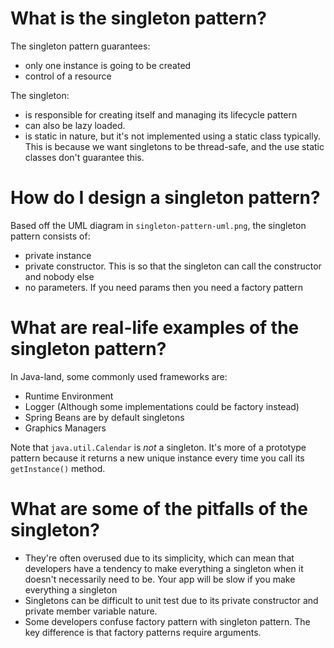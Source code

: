# What is the singleton pattern?

The singleton pattern guarantees:

* only one instance is going to be created
* control of a resource

The singleton:

* is responsible for creating itself and managing its lifecycle pattern
* can also be lazy loaded.
* is static in nature, but it's not implemented using a static class typically.  This is because we want singletons to be thread-safe, and the use static classes don't guarantee this. 

# How do I design a singleton pattern?

Based off the UML diagram in `singleton-pattern-uml.png`, the singleton pattern consists of:

* private instance
* private constructor. This is so that the singleton can call the constructor and nobody else
* no parameters. If you need params then you need a factory pattern

# What are real-life examples of the singleton pattern?

In Java-land, some commonly used frameworks are:

* Runtime Environment
* Logger (Although some implementations could be factory instead)
* Spring Beans are by default singletons
* Graphics Managers

Note that `java.util.Calendar` is _not_ a singleton. It's more of a prototype pattern because it returns a new unique instance every time you call its `getInstance()` method.

# What are some of the pitfalls of the singleton?

* They're often overused due to its simplicity, which can mean that developers have a tendency to make everything a singleton when it doesn't necessarily need to be. Your app will be slow if you make everything a singleton
* Singletons can be difficult to unit test due to its private constructor and private member variable nature. 
* Some developers confuse factory pattern with singleton pattern. The key difference is that factory patterns require arguments. 
